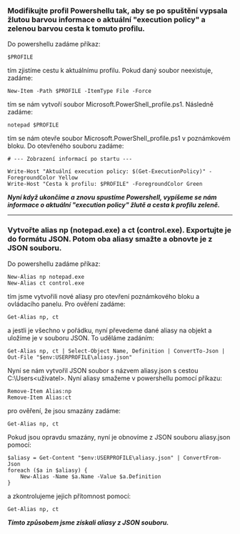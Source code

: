 ### Modifikujte profil Powershellu tak, aby se po spuštění vypsala žlutou barvou informace o aktuální "execution policy" a zelenou barvou cesta k tomuto profilu.

Do powershellu zadáme příkaz:

```
$PROFILE
```

tím zjistíme cestu k aktuálnímu profilu. Pokud daný soubor neexistuje, zadáme:

```
New-Item -Path $PROFILE -ItemType File -Force
```

tím se nám vytvoří soubor Microsoft.PowerShell_profile.ps1. Následně zadáme:

```
notepad $PROFILE
```

tím se nám otevře soubor Microsoft.PowerShell_profile.ps1 v poznámkovém bloku. Do otevřeného souboru zadáme:

```
# --- Zobrazení informací po startu ---

Write-Host "Aktuální execution policy: $(Get-ExecutionPolicy)" -ForegroundColor Yellow
Write-Host "Cesta k profilu: $PROFILE" -ForegroundColor Green
```
***Nyní když ukončíme a znovu spustíme Powershell, vypíšeme se nám informace o aktuální "execution policy" žlutě a cesta k profilu zeleně.***

___

### Vytvořte alias np (notepad.exe) a ct (control.exe). Exportujte je do formátu JSON. Potom oba aliasy smažte a obnovte je z JSON souboru.

Do powershellu zadáme příkaz:

```
New-Alias np notepad.exe
New-Alias ct control.exe
```

tím jsme vytvořili nové aliasy pro otevření poznámkového bloku a ovládacího panelu. Pro ověření zadáme:

```
Get-Alias np, ct
```

a jestli je všechno v pořádku, nyní převedeme dané aliasy na objekt a uložíme je v souboru JSON. To uděláme zadáním:

```
Get-Alias np, ct | Select-Object Name, Definition | ConvertTo-Json | Out-File "$env:USERPROFILE\aliasy.json"
```

Nyní se nám vytvořil JSON soubor s názvem aliasy.json s cestou C:\Users\<uživatel>\. Nyní aliasy smažeme v powershellu pomocí příkazu:

```
Remove-Item Alias:np
Remove-Item Alias:ct
```

pro ověření, že jsou smazány zadáme:

```
Get-Alias np, ct
```

Pokud jsou opravdu smazány, nyní je obnovíme z JSON souboru aliasy.json pomocí:

```
$aliasy = Get-Content "$env:USERPROFILE\aliasy.json" | ConvertFrom-Json
foreach ($a in $aliasy) {
    New-Alias -Name $a.Name -Value $a.Definition
}
```

a zkontrolujeme jejich přítomnost pomocí:

```
Get-Alias np, ct
```

***Tímto způsobem jsme získali aliasy z JSON souboru.***